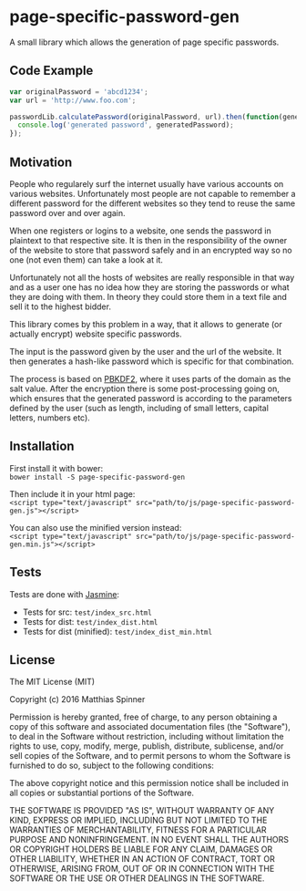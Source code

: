 # page-specific-password-gen

A small library which allows the generation of page specific passwords.

## Code Example

```javascript
var originalPassword = 'abcd1234';
var url = 'http://www.foo.com';

passwordLib.calculatePassword(originalPassword, url).then(function(generatedPassword) {
  console.log('generated password', generatedPassword);
});

```

## Motivation

People who regularely surf the internet usually have various accounts on various websites. 
Unfortunately most people are not capable to remember a different password for the different websites
so they tend to reuse the same password over and over again.

When one registers or logins to a website, one sends the password in plaintext to that respective site.
It is then in the responsibility of the owner of the website to store that password safely and in an encrypted
way so no one (not even them) can take a look at it.

Unfortunately not all the hosts of websites are really responsible in that way and as a user one has no idea how they 
are storing the passwords or what they are doing with them. In theory they could store them in a text file and sell it to the highest bidder.

This library comes by this problem in a way, that it allows to generate (or actually encrypt) website specific passwords.

The input is the password given by the user and the url of the website.
It then generates a hash-like password which is specific for that combination.

The process is based on [PBKDF2], where it uses parts of the domain as the salt value.
After the encryption there is some post-processing going on, which ensures that the generated password 
is according to the parameters defined by the user (such as length, including of small letters, capital letters, numbers etc).
<!--
This library can be used, to generate website specific passwords.  
This way a user can create different passwords for different domains using the same password as an input. 
With that the 

The process for that is quite simple:  

It takes the domain as a salt value, combines it with the password and encrypts it.
-->
## Installation

First install it with bower:  
`bower install -S page-specific-password-gen`

Then include it in your html page:  
`<script type="text/javascript" src="path/to/js/page-specific-password-gen.js"></script>`

You can also use the minified version instead:  
`<script type="text/javascript" src="path/to/js/page-specific-password-gen.min.js"></script>`

<!--
## API Reference

Depending on the size of the project, if it is small and simple enough the reference docs can be added to the README. For medium size to larger projects it is important to at least provide a link to where the API reference docs live.
-->

## Tests

Tests are done with [Jasmine]:  
* Tests for src: ``test/index_src.html``
* Tests for dist: ``test/index_dist.html``
* Tests for dist (minified): ``test/index_dist_min.html``

<!--## Contributors

Let people know how they can dive into the project, include important links to things like issue trackers, irc, twitter accounts if applicable.
-->

## License

The MIT License (MIT)

Copyright (c) 2016 Matthias Spinner

Permission is hereby granted, free of charge, to any person obtaining a copy
of this software and associated documentation files (the "Software"), to deal
in the Software without restriction, including without limitation the rights
to use, copy, modify, merge, publish, distribute, sublicense, and/or sell
copies of the Software, and to permit persons to whom the Software is
furnished to do so, subject to the following conditions:

The above copyright notice and this permission notice shall be included in
all copies or substantial portions of the Software.

THE SOFTWARE IS PROVIDED "AS IS", WITHOUT WARRANTY OF ANY KIND, EXPRESS OR
IMPLIED, INCLUDING BUT NOT LIMITED TO THE WARRANTIES OF MERCHANTABILITY,
FITNESS FOR A PARTICULAR PURPOSE AND NONINFRINGEMENT. IN NO EVENT SHALL THE
AUTHORS OR COPYRIGHT HOLDERS BE LIABLE FOR ANY CLAIM, DAMAGES OR OTHER
LIABILITY, WHETHER IN AN ACTION OF CONTRACT, TORT OR OTHERWISE, ARISING FROM,
OUT OF OR IN CONNECTION WITH THE SOFTWARE OR THE USE OR OTHER DEALINGS IN
THE SOFTWARE.

[PBKDF2]: https://en.wikipedia.org/wiki/PBKDF2
[Jasmine]: http://jasmine.github.io/2.4/introduction.html